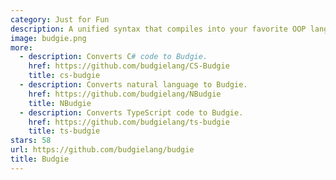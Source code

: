 ```yaml
---
category: Just for Fun
description: A unified syntax that compiles into your favorite OOP languages.
image: budgie.png
more:
  - description: Converts C# code to Budgie.
    href: https://github.com/budgielang/CS-Budgie
    title: cs-budgie
  - description: Converts natural language to Budgie.
    href: https://github.com/budgielang/NBudgie
    title: NBudgie
  - description: Converts TypeScript code to Budgie.
    href: https://github.com/budgielang/ts-budgie
    title: ts-budgie
stars: 58
url: https://github.com/budgielang/budgie
title: Budgie
---
```

